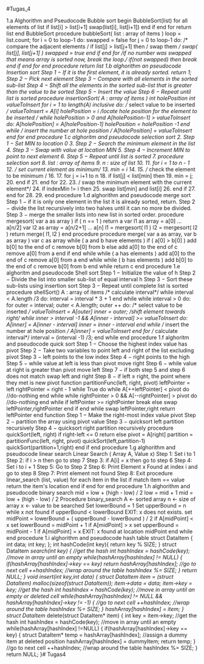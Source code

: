 #Tugas_4

1.a Alghorithm and Pseudocode Bubble sort begin BubbleSort(list)
for all elements of list if list[i] > list[i+1] swap(list[i], list[i+1]) end if end for
return list
end BubbleSort
procedure bubbleSort( list : array of items )
loop = list.count;
for i = 0 to loop-1 do: swapped = false
for j = 0 to loop-1 do:
/* compare the adjacent elements /
if list[j] > list[j+1] then / swap them */ swap( list[j], list[j+1] ) swapped = true end if end for
/if no number was swapped that means array is sorted now, break the loop./
if(not swapped) then break end if end for
end procedure return list
1.b alghorithm an pseudocode Insertion sort Step 1 − If it is the first element, it is already sorted. return 1; Step 2 − Pick next element Step 3 − Compare with all elements in the sorted sub-list Step 4 − Shift all the elements in the sorted sub-list that is greater than the value to be sorted Step 5 − Insert the value Step 6 − Repeat until list is sorted
procedure insertionSort( A : array of items ) int holePosition int valueToInsert
for i = 1 to length(A) inclusive do:
/* select value to be inserted */ valueToInsert = A[i] holePosition = i
/*locate hole position for the element to be inserted */
while holePosition > 0 and A[holePosition-1] > valueToInsert do: A[holePosition] = A[holePosition-1] holePosition = holePosition -1 end while
/* insert the number at hole position */ A[holePosition] = valueToInsert end for
end procedure
1.c alghoritm and pseudocode selection sort 2. Step 1 − Set MIN to location 0 3. Step 2 − Search the minimum element in the list 4. Step 3 − Swap with value at location MIN 5. Step 4 − Increment MIN to point to next element 6. Step 5 − Repeat until list is sorted 7. procedure selection sort 8. list : array of items 9. n : size of list 10. 11. for i = 1 to n - 1 12. /* set current element as minimum*/ 13. min = i 14. 15. /* check the element to be minimum / 16. 17. for j = i+1 to n 18. if list[j] < list[min] then 19. min = j; 20. end if 21. end for 22. 23. / swap the minimum element with the current element*/ 24. if indexMin != i then 25. swap list[min] and list[i] 26. end if 27. end for 28. 29. end procedure
1.d alghorithm and pseudocode merge sort Step 1 − if it is only one element in the list it is already sorted, return. Step 2 − divide the list recursively into two halves until it can no more be divided. Step 3 − merge the smaller lists into new list in sorted order.
procedure mergesort( var a as array ) if ( n == 1 ) return a
var l1 as array = a[0] ... a[n/2] var l2 as array = a[n/2+1] ... a[n]
l1 = mergesort( l1 ) l2 = mergesort( l2 )
return merge( l1, l2 ) end procedure
procedure merge( var a as array, var b as array )
var c as array while ( a and b have elements ) if ( a[0] > b[0] ) add b[0] to the end of c remove b[0] from b else add a[0] to the end of c remove a[0] from a end if end while
while ( a has elements ) add a[0] to the end of c remove a[0] from a end while
while ( b has elements ) add b[0] to the end of c remove b[0] from b end while
return c
end procedure
1.e alghoritm and pseudocode Shell sort Step 1 − Initialize the value of h Step 2 − Divide the list into smaller sub-list of equal interval h Step 3 − Sort these sub-lists using insertion sort Step 3 − Repeat until complete list is sorted
procedure shellSort() A : array of items
/* calculate interval*/ while interval < A.length /3 do: interval = interval * 3 + 1 end while
while interval > 0 do:
for outer = interval; outer < A.length; outer ++ do:
/* select value to be inserted */ valueToInsert = A[outer] inner = outer;
/shift element towards right/ while inner > interval -1 && A[inner - interval] >= valueToInsert do: A[inner] = A[inner - interval] inner = inner - interval end while /* insert the number at hole position */ A[inner] = valueToInsert
end for /* calculate interval*/ interval = (interval -1) /3;
end while
end procedure
1.f alghoritm and pseudocode quick sort Step 1 − Choose the highest index value has pivot Step 2 − Take two variables to point left and right of the list excluding pivot Step 3 − left points to the low index Step 4 − right points to the high Step 5 − while value at left is less than pivot move right Step 6 − while value at right is greater than pivot move left Step 7 − if both step 5 and step 6 does not match swap left and right Step 8 − if left ≥ right, the point where they met is new pivot
function partitionFunc(left, right, pivot) leftPointer = left rightPointer = right - 1
while True do while A[++leftPointer] < pivot do //do-nothing end while
while rightPointer > 0 && A[--rightPointer] > pivot do //do-nothing end while
if leftPointer >= rightPointer break else swap leftPointer,rightPointer end if end while
swap leftPointer,right return leftPointer
end function Step 1 − Make the right-most index value pivot Step 2 − partition the array using pivot value Step 3 − quicksort left partition recursively Step 4 − quicksort right partition recursively
procedure quickSort(left, right)
if right-left <= 0 return else pivot = A[right] partition = partitionFunc(left, right, pivot) quickSort(left,partition-1) quickSort(partition+1,right) end if
end procedure
1.g alghorithm and pseudocode linear search Linear Search ( Array A, Value x)
Step 1: Set i to 1 Step 2: if i > n then go to step 7 Step 3: if A[i] = x then go to step 6 Step 4: Set i to i + 1 Step 5: Go to Step 2 Step 6: Print Element x Found at index i and go to step 8 Step 7: Print element not found Step 8: Exit
procedure linear_search (list, value)
for each item in the list if match item == value return the item's location end if end for
end procedure
1.h alghorithm and pseudocode binary search mid = low + (high - low) / 2 low = mid + 1 mid = low + (high - low) / 2
Procedure binary_search A ← sorted array n ← size of array x ← value to be searched
Set lowerBound = 1 Set upperBound = n
while x not found if upperBound < lowerBound EXIT: x does not exists.
set midPoint = lowerBound + ( upperBound - lowerBound ) / 2
if A[midPoint] < x set lowerBound = midPoint + 1
if A[midPoint] > x set upperBound = midPoint - 1
if A[midPoint] = x EXIT: x found at location midPoint end while
end procedure
1.i alghorithm and pseudocode hash table struct DataItem { int data; int key; };
int hashCode(int key){ return key % SIZE; }
struct DataItem *search(int key) { //get the hash int hashIndex = hashCode(key);
//move in array until an empty while(hashArray[hashIndex] != NULL) {
if(hashArray[hashIndex]->key == key) return hashArray[hashIndex];
//go to next cell ++hashIndex;
//wrap around the table hashIndex %= SIZE; }
return NULL; }
void insert(int key,int data) { struct DataItem item = (struct DataItem) malloc(sizeof(struct DataItem)); item->data = data; item->key = key;
//get the hash int hashIndex = hashCode(key);
//move in array until an empty or deleted cell while(hashArray[hashIndex] != NULL && hashArray[hashIndex]->key != -1) { //go to next cell ++hashIndex;
//wrap around the table hashIndex %= SIZE; }
hashArray[hashIndex] = item; } struct DataItem* delete(struct DataItem* item) { int key = item->key;
//get the hash int hashIndex = hashCode(key);
//move in array until an empty while(hashArray[hashIndex] !=NULL) {
if(hashArray[hashIndex]->key == key) { struct DataItem* temp = hashArray[hashIndex];
//assign a dummy item at deleted position hashArray[hashIndex] = dummyItem; return temp; }
//go to next cell ++hashIndex;
//wrap around the table hashIndex %= SIZE; }
return NULL; }# Tugas4
